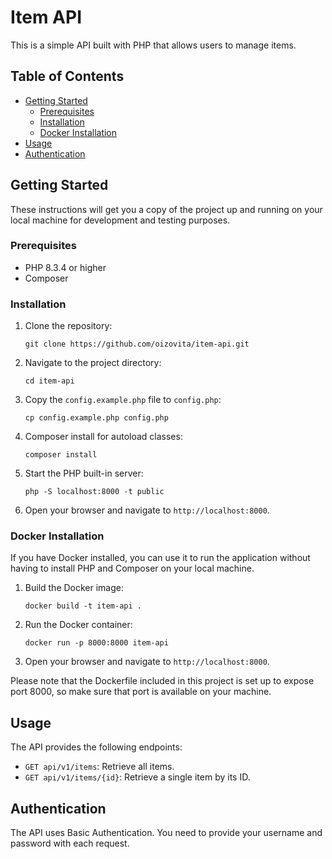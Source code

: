 # Item API

This is a simple API built with PHP that allows users to manage items.

## Table of Contents

- [Getting Started](#getting-started)
    - [Prerequisites](#prerequisites)
    - [Installation](#installation)
    - [Docker Installation](#docker-installation)
- [Usage](#usage)
- [Authentication](#authentication)

## Getting Started

These instructions will get you a copy of the project up and running on your local machine for development and testing
purposes.

### Prerequisites

- PHP 8.3.4 or higher
- Composer

### Installation

1. Clone the repository:
    ```
    git clone https://github.com/oizovita/item-api.git
    ```
2. Navigate to the project directory:
    ```
    cd item-api
    ```
3. Copy the `config.example.php` file to `config.php`:
    ```
    cp config.example.php config.php
    ```
4. Composer install for autoload classes:
    ```
    composer install
    ```
5. Start the PHP built-in server:
    ```
    php -S localhost:8000 -t public
    ```
6. Open your browser and navigate to `http://localhost:8000`.

### Docker Installation

If you have Docker installed, you can use it to run the application without having to install PHP and Composer on your
local machine.

1. Build the Docker image:
    ```
    docker build -t item-api .
    ```

2. Run the Docker container:
    ```
    docker run -p 8000:8000 item-api
    ```

3. Open your browser and navigate to `http://localhost:8000`.

Please note that the Dockerfile included in this project is set up to expose port 8000, so make sure that port is
available on your machine.

## Usage

The API provides the following endpoints:

- `GET api/v1/items`: Retrieve all items.
- `GET api/v1/items/{id}`: Retrieve a single item by its ID.

## Authentication

The API uses Basic Authentication. You need to provide your username and password with each request.